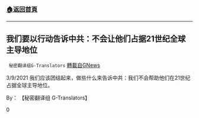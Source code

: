 ###  [:house:返回首頁](https://github.com/ourhimalayas/txt)
---

## 我们要以行动告诉中共：不会让他们占据21世纪全球主导地位
` 秘密翻译组G-Translators` [轉載自GNews](https://gnews.org/zh-hans/964448/)

3/9/2021 我们应该团结起来，做些什么来告诉中共：我们不会帮助他们在21世纪占据全球主导地位。

By： 【秘密翻译组 G-Translators】



0
